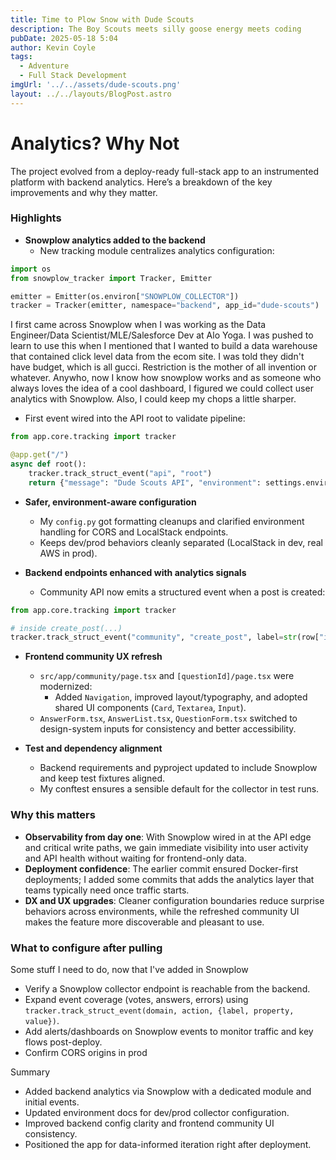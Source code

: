 ```yaml
---
title: Time to Plow Snow with Dude Scouts
description: The Boy Scouts meets silly goose energy meets coding
pubDate: 2025-05-18 5:04
author: Kevin Coyle
tags:
  - Adventure
  - Full Stack Development
imgUrl: '../../assets/dude-scouts.png'
layout: ../../layouts/BlogPost.astro
---
```


# Analytics? Why Not

The project evolved from a deploy-ready full-stack app to an instrumented platform with backend analytics. Here’s a breakdown of the key improvements and why they matter.

### Highlights

- **Snowplow analytics added to the backend**
  - New tracking module centralizes analytics configuration:
```backend/app/core/tracking.py
import os
from snowplow_tracker import Tracker, Emitter

emitter = Emitter(os.environ["SNOWPLOW_COLLECTOR"])
tracker = Tracker(emitter, namespace="backend", app_id="dude-scouts")
```
I first came across Snowplow when I was working as the Data Engineer/Data Scientist/MLE/Salesforce Dev at Alo Yoga. I was pushed to learn to use this when I mentioned that I wanted to build a data warehouse that contained click level data from the ecom site. I was told they didn't have budget, which is all gucci. Restriction is the mother of all invention or whatever. Anywho, now I know how snowplow works and as someone who always loves the idea of a cool dashboard, I figured we could collect user analytics with Snowplow. Also, I could keep my chops a little sharper.

  - First event wired into the API root to validate pipeline:
```backend/app/main.py
from app.core.tracking import tracker

@app.get("/")
async def root():
    tracker.track_struct_event("api", "root")
    return {"message": "Dude Scouts API", "environment": settings.environment}
```

- **Safer, environment-aware configuration**
  - My `config.py` got formatting cleanups and clarified environment handling for CORS and LocalStack endpoints.
  - Keeps dev/prod behaviors cleanly separated (LocalStack in dev, real AWS in prod).

- **Backend endpoints enhanced with analytics signals**
  - Community API now emits a structured event when a post is created:
```backend/app/api/v1/community.py
from app.core.tracking import tracker

# inside create_post(...)
tracker.track_struct_event("community", "create_post", label=str(row["id"]))
```

- **Frontend community UX refresh**
  - `src/app/community/page.tsx` and `[questionId]/page.tsx` were modernized:
    - Added `Navigation`, improved layout/typography, and adopted shared UI components (`Card`, `Textarea`, `Input`).
  - `AnswerForm.tsx`, `AnswerList.tsx`, `QuestionForm.tsx` switched to design-system inputs for consistency and better accessibility.

- **Test and dependency alignment**
  - Backend requirements and pyproject updated to include Snowplow and keep test fixtures aligned.
  - My conftest ensures a sensible default for the collector in test runs.

### Why this matters

- **Observability from day one**: With Snowplow wired in at the API edge and critical write paths, we gain immediate visibility into user activity and API health without waiting for frontend-only data.
- **Deployment confidence**: The earlier commit ensured Docker-first deployments; I added some  commits that adds the analytics layer that teams typically need once traffic starts.
- **DX and UX upgrades**: Cleaner configuration boundaries reduce surprise behaviors across environments, while the refreshed community UI makes the feature more discoverable and pleasant to use.

### What to configure after pulling

Some stuff I need to do, now that I've added in Snowplow
- Verify a Snowplow collector endpoint is reachable from the backend.
- Expand event coverage (votes, answers, errors) using `tracker.track_struct_event(domain, action, {label, property, value})`.
- Add alerts/dashboards on Snowplow events to monitor traffic and key flows post-deploy.
- Confirm CORS origins in prod 

Summary
- Added backend analytics via Snowplow with a dedicated module and initial events.
- Updated environment docs for dev/prod collector configuration.
- Improved backend config clarity and frontend community UI consistency.
- Positioned the app for data-informed iteration right after deployment.

